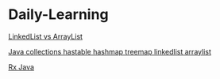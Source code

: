 # Daily-Learning
[LinkedList vs ArrayList](https://www.geeksforgeeks.org/arraylist-vs-linkedlist-java/)

[Java collections hastable hashmap treemap linkedlist arraylist](https://www.javatpoint.com/java-list)

[Rx Java](https://www.androidhive.info/RxJava/android-getting-started-with-reactive-programming/)
